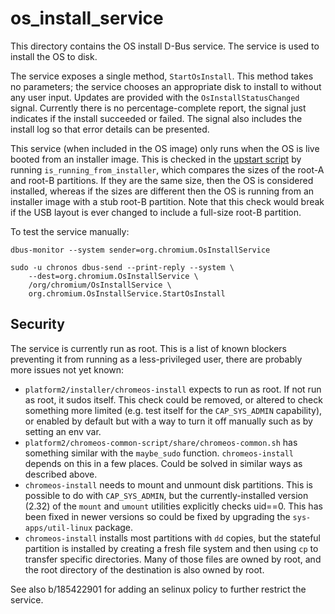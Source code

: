 # os_install_service

This directory contains the OS install D-Bus service. The service is
used to install the OS to disk.

The service exposes a single method, `StartOsInstall`. This method
takes no parameters; the service chooses an appropriate disk to
install to without any user input. Updates are provided with the
`OsInstallStatusChanged` signal. Currently there is no
percentage-complete report, the signal just indicates if the install
succeeded or failed. The signal also includes the install log so that
error details can be presented.

This service (when included in the OS image) only runs when the OS is
live booted from an installer image. This is checked in the [upstart
script](conf/os_install_service.conf) by running
`is_running_from_installer`, which compares the sizes of the root-A
and root-B partitions. If they are the same size, then the OS is
considered installed, whereas if the sizes are different then the OS
is running from an installer image with a stub root-B partition. Note
that this check would break if the USB layout is ever changed to
include a full-size root-B partition.

To test the service manually:

    dbus-monitor --system sender=org.chromium.OsInstallService

    sudo -u chronos dbus-send --print-reply --system \
        --dest=org.chromium.OsInstallService \
        /org/chromium/OsInstallService \
        org.chromium.OsInstallService.StartOsInstall

## Security

The service is currently run as root. This is a list of known blockers
preventing it from running as a less-privileged user, there are
probably more issues not yet known:

* `platform2/installer/chromeos-install` expects to run as root. If
  not run as root, it sudos itself. This check could be removed, or
  altered to check something more limited (e.g. test itself for the
  `CAP_SYS_ADMIN` capability), or enabled by default but with a way to
  turn it off manually such as by setting an env var.
* `platform2/chromeos-common-script/share/chromeos-common.sh` has
  something similar with the `maybe_sudo` function. `chromeos-install`
  depends on this in a few places. Could be solved in similar ways as
  described above.
* `chromeos-install` needs to mount and unmount disk partitions. This
  is possible to do with `CAP_SYS_ADMIN`, but the currently-installed
  version (2.32) of the `mount` and `umount` utilities explicitly
  checks uid==0. This has been fixed in newer versions so could be
  fixed by upgrading the `sys-apps/util-linux` package.
* `chromeos-install` installs most partitions with `dd` copies, but
  the stateful partition is installed by creating a fresh file system
  and then using `cp` to transfer specific directories. Many of those
  files are owned by root, and the root directory of the destination
  is also owned by root.

See also b/185422901 for adding an selinux policy to further restrict
the service.
